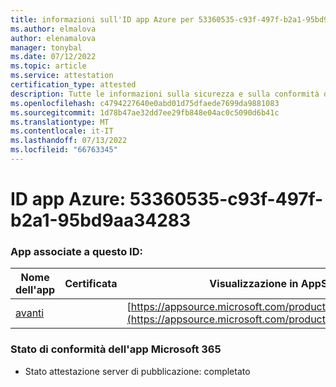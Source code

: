 ```yaml
---
title: informazioni sull'ID app Azure per 53360535-c93f-497f-b2a1-95bd9aa34283
ms.author: elmalova
author: elenamalova
manager: tonybal
ms.date: 07/12/2022
ms.topic: article
ms.service: attestation
certification_type: attested
description: Tutte le informazioni sulla sicurezza e sulla conformità disponibili per 53360535-c93f-497f-b2a1-95bd9aa34283.
ms.openlocfilehash: c4794227640e0abd01d75dfaede7699da9881083
ms.sourcegitcommit: 1d78b47ae32dd7ee29fb848e04ac0c5090d6b41c
ms.translationtype: MT
ms.contentlocale: it-IT
ms.lasthandoff: 07/13/2022
ms.locfileid: "66763345"
---
```

# <a name="azure-app-id-53360535-c93f-497f-b2a1-95bd9aa34283"></a>ID app Azure: 53360535-c93f-497f-b2a1-95bd9aa34283


### <a name="apps-associated-with-this-id"></a>App associate a questo ID:
| **Nome dell'app** | **Certificata** | **Visualizzazione in AppSource** |
|--------------|---------------|-----------------------|
| [avanti](../forward/WA200004202.md) |  | [https://appsource.microsoft.com/product/office/WA200004202](https://appsource.microsoft.com/product/office/WA200004202) |

### <a name="microsoft-365-app-compliance-status"></a>Stato di conformità dell'app Microsoft 365
- Stato attestazione server di pubblicazione: completato
